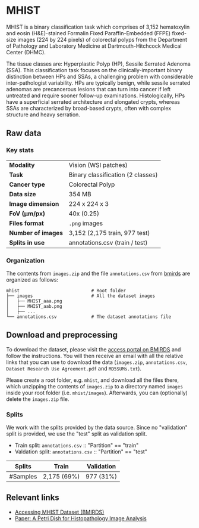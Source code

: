 # MHIST

MHIST is a binary classification task which comprises of 3,152 hematoxylin and eosin (H&E)-stained
Formalin Fixed Paraffin-Embedded (FFPE) fixed-size images (224 by 224 pixels) of colorectal polyps
from the Department of Pathology and Laboratory Medicine at Dartmouth-Hitchcock Medical Center (DHMC).

The tissue classes are: Hyperplastic Polyp (HP), Sessile Serrated Adenoma (SSA). This classification task
focuses on the clinically-important binary distinction between HPs and SSAs, a challenging problem with
considerable inter-pathologist variability. HPs are typically benign, while sessile serrated adenomas are
precancerous lesions that can turn into cancer if left untreated and require sooner follow-up examinations.
Histologically, HPs have a superficial serrated architecture and elongated crypts, whereas SSAs are characterized
by broad-based crypts, often with complex structure and heavy serration.


## Raw data

### Key stats

|                      |                                                     |
|----------------------|-----------------------------------------------------|
| **Modality**         | Vision (WSI patches)                                |
| **Task**             | Binary classification (2 classes)                   |
| **Cancer type**      | Colorectal Polyp                                    |
| **Data size**        | 354 MB                                              |
| **Image dimension**  | 224 x 224 x 3                                       |
| **FoV (μm/px)**      | 40x (0.25)                                          |
| **Files format**     | `.png` images                                       |
| **Number of images** | 3,152 (2,175 train, 977 test)                       |
| **Splits in use**    | annotations.csv (train / test)                      |


### Organization

The contents from `images.zip` and the file `annotations.csv` from [bmirds](https://bmirds.github.io/MHIST/#accessing-dataset) are organized as follows:

```
mhist                           # Root folder
├── images                      # All the dataset images
│   ├── MHIST_aaa.png
│   ├── MHIST_aab.png
│   ├── ...
└── annotations.csv             # The dataset annotations file
```

## Download and preprocessing

To download the dataset, please visit the [access portal on BMIRDS](https://bmirds.github.io/MHIST/#accessing-dataset)
and follow the instructions. You will then receive an email with all the relative links that you can use to download
the data (`images.zip`, `annotations.csv`, `Dataset Research Use Agreement.pdf` and `MD5SUMs.txt`). 

Please create a root folder, e.g. `mhist`, and download all the files there, which unzipping the contents of
`images.zip` to a directory named `images` inside your root folder (i.e. `mhist/images`). Afterwards, you can
(optionally) delete the `images.zip` file.

### Splits

We work with the splits provided by the data source. Since no "validation" split is provided, we use the "test" split as validation split.

 - Train split: `annotations.csv` :: "Partition" == "train"
 - Valdation split: `annotations.csv` :: "Partition" == "test"

| Splits   | Train           | Validation   | 
|----------|-----------------|--------------|
| #Samples | 2,175 (69%)     | 977 (31%)    | 

## Relevant links

* [Accessing MHIST Dataset (BMIRDS)](https://bmirds.github.io/MHIST/#accessing-dataset)
* [Paper: A Petri Dish for Histopathology Image Analysis](https://arxiv.org/pdf/2101.12355.pdf)
